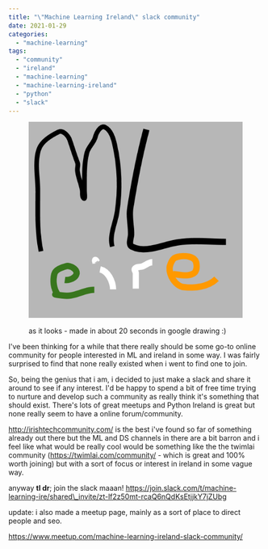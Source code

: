 ```yaml
---
title: "\"Machine Learning Ireland\" slack community"
date: 2021-01-29
categories: 
  - "machine-learning"
tags: 
  - "community"
  - "ireland"
  - "machine-learning"
  - "machine-learning-ireland"
  - "python"
  - "slack"
---
```


<figure>

![](images/mleire.png)

<figcaption>

as it looks - made in about 20 seconds in google drawing :)

</figcaption>

</figure>

I've been thinking for a while that there really should be some go-to online community for people interested in ML and ireland in some way. I was fairly surprised to find that none really existed when i went to find one to join.

So, being the genius that i am, i decided to just make a slack and share it around to see if any interest. I'd be happy to spend a bit of free time trying to nurture and develop such a community as really think it's something that should exist. There's lots of great meetups and Python Ireland is great but none really seem to have a online forum/community.

http://irishtechcommunity.com/ is the best i've found so far of something already out there but the ML and DS channels in there are a bit barron and i feel like what would be really cool would be something like the the twimlai community (https://twimlai.com/community/ - which is great and 100% worth joining) but with a sort of focus or interest in ireland in some vague way.

anyway **tl dr**; join the slack maaan! https://join.slack.com/t/machine-learning-ire/shared\_invite/zt-lf2z50mt-rcaQ6nQdKsEtjjkY7jZUbg

update: i also made a meetup page, mainly as a sort of place to direct people and seo.

https://www.meetup.com/machine-learning-ireland-slack-community/

